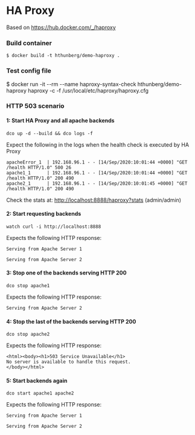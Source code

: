 # HA Proxy

Based on https://hub.docker.com/_/haproxy

### Build container

~~~
$ docker build -t hthunberg/demo-haproxy .
~~~

### Test config file

$ docker run -it --rm --name haproxy-syntax-check hthunberg/demo-haproxy haproxy -c -f /usr/local/etc/haproxy/haproxy.cfg

### HTTP 503 scenario

#### 1: Start HA Proxy and all apache backends

~~~
dco up -d --build && dco logs -f
~~~

Expect the following in the logs when the health check is executed by HA Proxy

~~~
apacheError_1  | 192.168.96.1 - - [14/Sep/2020:10:01:44 +0000] "GET /health HTTP/1.0" 500 26
apache1_1      | 192.168.96.1 - - [14/Sep/2020:10:01:44 +0000] "GET /health HTTP/1.0" 200 490
apache2_1      | 192.168.96.1 - - [14/Sep/2020:10:01:45 +0000] "GET /health HTTP/1.0" 200 490
~~~

Check the stats at: [http://localhost:8888/haproxy?stats](http://localhost:8888/haproxy?stats) (admin/admin)

#### 2: Start requesting backends

~~~
watch curl -i http://localhost:8888
~~~

Expects the following HTTP response:

~~~
Serving from Apache Server 1
~~~

~~~
Serving from Apache Server 2
~~~

#### 3: Stop one of the backends serving HTTP 200

~~~
dco stop apache1
~~~

Expects the following HTTP response:

~~~
Serving from Apache Server 2
~~~

#### 4: Stop the last of the backends serving HTTP 200

~~~
dco stop apache2
~~~

Expects the following HTTP response:

~~~
<html><body><h1>503 Service Unavailable</h1>
No server is available to handle this request.
</body></html>
~~~

#### 5: Start backends again

~~~
dco start apache1 apache2
~~~

Expects the following HTTP response:

~~~
Serving from Apache Server 1
~~~

~~~
Serving from Apache Server 2
~~~
